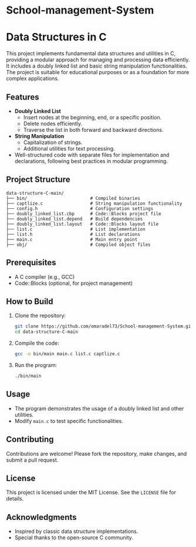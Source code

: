 # School-management-System
# Data Structures in C

This project implements fundamental data structures and utilities in C, providing a modular approach for managing and processing data efficiently. It includes a doubly linked list and basic string manipulation functionalities. The project is suitable for educational purposes or as a foundation for more complex applications.

## Features

- **Doubly Linked List**
  - Insert nodes at the beginning, end, or a specific position.
  - Delete nodes efficiently.
  - Traverse the list in both forward and backward directions.
- **String Manipulation**
  - Capitalization of strings.
  - Additional utilities for text processing.
- Well-structured code with separate files for implementation and declarations, following best practices in modular programming.

## Project Structure

```
data-structure-C-main/
├── bin/                        # Compiled binaries
├── captlize.c                  # String manipulation functionality
├── config.h                    # Configuration settings
├── doubly_linked_list.cbp      # Code::Blocks project file
├── doubly_linked_list.depend   # Build dependencies
├── doubly_linked_list.layout   # Code::Blocks layout file
├── list.c                      # List implementation
├── list.h                      # List declarations
├── main.c                      # Main entry point
├── obj/                        # Compiled object files
```

## Prerequisites

- A C compiler (e.g., GCC)
- Code::Blocks (optional, for project management)

## How to Build

1. Clone the repository:
   ```sh
   git clone https://github.com/omaradel73/School-management-System.git
   cd data-structure-C-main
   ```

2. Compile the code:
   ```sh
   gcc -o bin/main main.c list.c captlize.c
   ```

3. Run the program:
   ```sh
   ./bin/main
   ```

## Usage

- The program demonstrates the usage of a doubly linked list and other utilities.
- Modify `main.c` to test specific functionalities.

## Contributing

Contributions are welcome! Please fork the repository, make changes, and submit a pull request.

## License

This project is licensed under the MIT License. See the `LICENSE` file for details.

## Acknowledgments

- Inspired by classic data structure implementations.
- Special thanks to the open-source C community.

